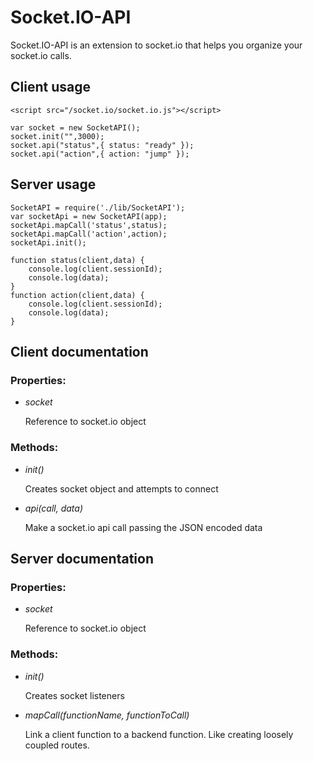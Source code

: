 Socket.IO-API
=============

Socket.IO-API is an extension to socket.io that helps you organize your socket.io calls.

## Client usage

	<script src="/socket.io/socket.io.js"></script>

	var socket = new SocketAPI();
	socket.init("",3000);
	socket.api("status",{ status: "ready" });
	socket.api("action",{ action: "jump" });

## Server usage

	SocketAPI = require('./lib/SocketAPI');
	var socketApi = new SocketAPI(app);
	socketApi.mapCall('status',status);
	socketApi.mapCall('action',action);
	socketApi.init();

	function status(client,data) {
		console.log(client.sessionId);
		console.log(data);
	}
	function action(client,data) {
		console.log(client.sessionId);
		console.log(data);
	}

## Client documentation

### Properties:

- *socket*

	Reference to socket.io object

### Methods:

- *init()*

	Creates socket object and attempts to connect

- *api(call, data)*

	Make a socket.io api call passing the JSON encoded data

## Server documentation

### Properties:

- *socket*

	Reference to socket.io object

### Methods:

- *init()*

	Creates socket listeners

- *mapCall(functionName, functionToCall)*

	Link a client function to a backend function. Like creating loosely coupled routes.
